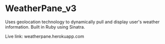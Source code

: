 WeatherPane_v3
==============

Uses geolocation technology to dynamically pull and display user's weather information. Built in Ruby using Sinatra.

Live link: weatherpane.herokuapp.com
